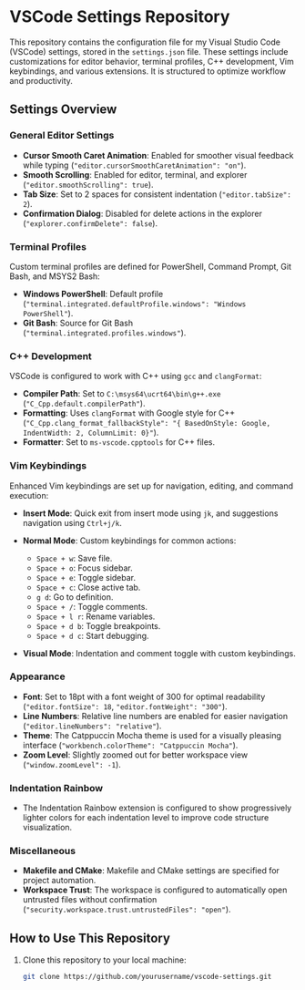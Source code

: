 # VSCode Settings Repository

This repository contains the configuration file for my Visual Studio Code (VSCode) settings, stored in the `settings.json` file. These settings include customizations for editor behavior, terminal profiles, C++ development, Vim keybindings, and various extensions. It is structured to optimize workflow and productivity.

## Settings Overview

### General Editor Settings
- **Cursor Smooth Caret Animation**: Enabled for smoother visual feedback while typing (`"editor.cursorSmoothCaretAnimation": "on"`).
- **Smooth Scrolling**: Enabled for editor, terminal, and explorer (`"editor.smoothScrolling": true`).
- **Tab Size**: Set to 2 spaces for consistent indentation (`"editor.tabSize": 2`).
- **Confirmation Dialog**: Disabled for delete actions in the explorer (`"explorer.confirmDelete": false`).

### Terminal Profiles
Custom terminal profiles are defined for PowerShell, Command Prompt, Git Bash, and MSYS2 Bash:
- **Windows PowerShell**: Default profile (`"terminal.integrated.defaultProfile.windows": "Windows PowerShell"`).
- **Git Bash**: Source for Git Bash (`"terminal.integrated.profiles.windows"`).

### C++ Development
VSCode is configured to work with C++ using `gcc` and `clangFormat`:
- **Compiler Path**: Set to `C:\msys64\ucrt64\bin\g++.exe` (`"C_Cpp.default.compilerPath"`).
- **Formatting**: Uses `clangFormat` with Google style for C++ (`"C_Cpp.clang_format_fallbackStyle": "{ BasedOnStyle: Google, IndentWidth: 2, ColumnLimit: 0}"`).
- **Formatter**: Set to `ms-vscode.cpptools` for C++ files.

### Vim Keybindings
Enhanced Vim keybindings are set up for navigation, editing, and command execution:
- **Insert Mode**: Quick exit from insert mode using `jk`, and suggestions navigation using `Ctrl+j/k`.
- **Normal Mode**: Custom keybindings for common actions:
  - `Space + w`: Save file.
  - `Space + o`: Focus sidebar.
  - `Space + e`: Toggle sidebar.
  - `Space + c`: Close active tab.
  - `g d`: Go to definition.
  - `Space + /`: Toggle comments.
  - `Space + l r`: Rename variables.
  - `Space + d b`: Toggle breakpoints.
  - `Space + d c`: Start debugging.

- **Visual Mode**: Indentation and comment toggle with custom keybindings.

### Appearance
- **Font**: Set to 18pt with a font weight of 300 for optimal readability (`"editor.fontSize": 18`, `"editor.fontWeight": "300"`).
- **Line Numbers**: Relative line numbers are enabled for easier navigation (`"editor.lineNumbers": "relative"`).
- **Theme**: The Catppuccin Mocha theme is used for a visually pleasing interface (`"workbench.colorTheme": "Catppuccin Mocha"`).
- **Zoom Level**: Slightly zoomed out for better workspace view (`"window.zoomLevel": -1`).

### Indentation Rainbow
- The Indentation Rainbow extension is configured to show progressively lighter colors for each indentation level to improve code structure visualization.

### Miscellaneous
- **Makefile and CMake**: Makefile and CMake settings are specified for project automation.
- **Workspace Trust**: The workspace is configured to automatically open untrusted files without confirmation (`"security.workspace.trust.untrustedFiles": "open"`).

## How to Use This Repository

1. Clone this repository to your local machine:
   ```bash
   git clone https://github.com/yourusername/vscode-settings.git
